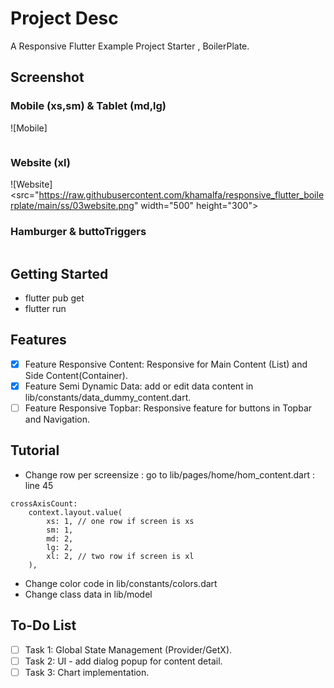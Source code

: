 # Project Desc

A Responsive Flutter Example Project Starter , BoilerPlate.

## Screenshot

### Mobile (xs,sm) & Tablet (md,lg)

![Mobile]

<div style="display: flex; justify-content: space-between;">
    <div style="flex-basis: 48%;">
        <src="https://raw.githubusercontent.com/khamalfa/responsive_flutter_boilerplate/main/ss/01mobile.png" width="250">
    </div>
    <div style="flex-basis: 48%;">
     <src="https://raw.githubusercontent.com/khamalfa/responsive_flutter_boilerplate/main/ss/02tablet.png" height="400"> 
    </div>
</div>

### Website (xl)

![Website]<src="https://raw.githubusercontent.com/khamalfa/responsive_flutter_boilerplate/main/ss/03website.png" width="500" height="300">

### Hamburger & buttoTriggers

<div style="display: flex; justify-content: space-between;">
    <div style="flex-basis: 48%;">
        <src="https://raw.githubusercontent.com/khamalfa/responsive_flutter_boilerplate/main/ss/05hamburger.png" width="300"> 
    </div>
    <div style="flex-basis: 48%;">
        <src="https://raw.githubusercontent.com/khamalfa/responsive_flutter_boilerplate/main/ss/06buttontrigger.png" width="400" height="300">
    </div>
</div>

## Getting Started

- flutter pub get
- flutter run

## Features

- [x] Feature Responsive Content: Responsive for Main Content (List) and Side Content(Container).
- [x] Feature Semi Dynamic Data: add or edit data content in lib/constants/data_dummy_content.dart.
- [ ] Feature Responsive Topbar: Responsive feature for buttons in Topbar and Navigation.

## Tutorial

- Change row per screensize : go to lib/pages/home/hom_content.dart : line 45

```
crossAxisCount:
    context.layout.value(
        xs: 1, // one row if screen is xs
        sm: 1,
        md: 2,
        lg: 2,
        xl: 2, // two row if screen is xl
    ),
```

- Change color code in lib/constants/colors.dart
- Change class data in lib/model

## To-Do List

- [ ] Task 1: Global State Management (Provider/GetX).
- [ ] Task 2: UI - add dialog popup for content detail.
- [ ] Task 3: Chart implementation.

